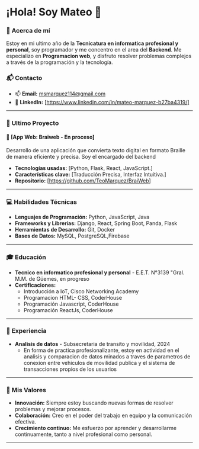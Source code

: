 # ¡Hola! Soy **Mateo** 👋

### 🌟 **Acerca de mí**
Estoy en mi ultimo año de la **Tecnicatura en informatica profesional y personal**, soy programador y me concentro en el area del **Backend**. Me especializo en **Programacion web**, y disfruto resolver problemas complejos a través de la programación y la tecnología.

### 📬 **Contacto**
- 📫 **Email:** msmarquez114@gmail.com
- 💼 **LinkedIn:** [https://www.linkedin.com/in/mateo-marquez-b27ba4319/]

---

### 🚀 **Ultimo Proyecto**

#### 📌 **[App Web: Braiweb - En proceso]**
Desarrollo de una aplicación que convierta texto digital en formato Braille de manera eficiente y precisa. Soy el encargado del backend
- **Tecnologías usadas:** [Python, Flask, React, JavaScript.]
- **Características clave:** [Traducción Precisa, Interfaz Intuitiva.]
- **Repositorio:** [https://github.com/TeoMarquez/BraiWeb]
  
---

### 💻 **Habilidades Técnicas**

- **Lenguajes de Programación:** Python, JavaScript, Java
- **Frameworks y Librerías:** Django, React, Spring Boot, Panda, Flask
- **Herramientas de Desarrollo:** Git, Docker
- **Bases de Datos:** MySQL, PostgreSQL,Firebase

---

### 🎓 **Educación**

- **Tecnico en informatico profesional y personal** - E.E.T. N°3139 "Gral. M.M. de Güemes, en progreso
- **Certificaciones:**
    - Introducción a IoT, Cisco Networking Academy
    - Programacion HTML- CSS, CoderHouse
    - Programación Javascript, CoderHouse
    - Programación ReactJs, CoderHouse

---

### 💼 **Experiencia**

- **Analisis de datos** - Subsecretaria de transito y movilidad, 2024
  - En forma de practica profesionalizante, estoy en actividad en el analisis y comparacion de datos minados a traves de parametros de conexion entre vehiculos de movilidad publica y el sistema de transacciones propios de los usuarios

---

### 🌱 **Mis Valores**

- **Innovación:** Siempre estoy buscando nuevas formas de resolver problemas y mejorar procesos.
- **Colaboración:** Creo en el poder del trabajo en equipo y la comunicación efectiva.
- **Crecimiento continuo:** Me esfuerzo por aprender y desarrollarme continuamente, tanto a nivel profesional como personal.

---
